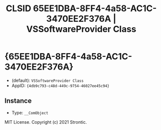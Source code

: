 ﻿---
title: "CLSID 65EE1DBA-8FF4-4a58-AC1C-3470EE2F376A | VSSoftwareProvider Class"
excerpt: What is COM-Object CLSID 65EE1DBA-8FF4-4a58-AC1C-3470EE2F376A?
---

# {65EE1DBA-8FF4-4a58-AC1C-3470EE2F376A}

* (default): `VSSoftwareProvider Class`
* AppID: `{4db9c793-c48d-449c-9754-46027ee45c94}`

## Instance

* Type: `__ComObject`

MIT License. Copyright (c) 2021 Strontic.


